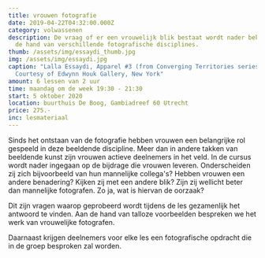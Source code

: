 ```yaml
---
title: vrouwen fotografie
date: 2019-04-22T04:32:00.000Z
category: volwassenen
description: De vraag of er een vrouwelijk blik bestaat wordt nader bekeken aan
  de hand van verschillende fotografische disciplines.
thumb: /assets/img/essaydi_thumb.jpg
img: /assets/img/essaydi.jpg
caption: "Lalla Essaydi, Apparel #3 (from Converging Territories series), 2003.
  Courtesy of Edwynn Houk Gallery, New York"
amount: 6 lessen van 2 uur
time: maandag om de week 19:30 - 21:30
start: 5 oktober 2020
location: buurthuis De Boog, Gambiadreef 60 Utrecht
price: 275.-
inc: lesmateriaal
---
```

Sinds het ontstaan van de fotografie hebben vrouwen een belangrijke rol gespeeld in deze beeldende discipline. Meer dan in andere takken van beeldende kunst zijn vrouwen actieve deelnemers in het veld. In de cursus wordt nader ingegaan op de bijdrage die vrouwen leveren. Onderscheiden zij zich bijvoorbeeld van hun mannelijke collega's? Hebben vrouwen een andere benadering? Kijken zij met een andere blik? Zijn zij wellicht beter dan mannelijke fotografen. Zo ja, wat is hiervan de oorzaak?

Dit zijn vragen waarop geprobeerd wordt tijdens de les gezamenlijk het antwoord te vinden. Aan de hand van talloze voorbeelden bespreken we het werk van vrouwelijke fotografen. 

Daarnaast krijgen deelnemers voor elke les een fotografische opdracht die in de groep besproken zal worden.

